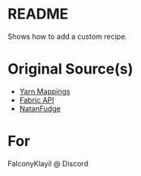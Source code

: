 # README
Shows how to add a custom recipe.

# Original Source(s)
* [Yarn Mappings](https://maven.fabricmc.net/docs/yarn-1.20.2+build.3/)
* [Fabric API](https://maven.fabricmc.net/docs/fabric-api-0.91.6+1.20.2/)
* [NatanFudge](https://github.com/natanfudge/fabric-docs/blob/master/newdocs/Modding-Tutorials/Crafting-Recipes/defining-custom-crafting-recipes.md)

# For
FalconyKlayil @ Discord

